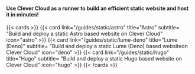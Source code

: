 #### Use Clever Cloud as a runner to build an efficient static website and host it in minutes!
{{< cards >}}
 {{< card link="/guides/static/astro" title="Astro" subtitle= "Build and deploy a static Astro based website on Clever Cloud" icon="astro" >}}
 {{< card link="/guides/static/lume-deno" title="Lume (Deno)" subtitle= "Build and deploy a static Lume (Deno) based websiteon Clever Cloud" icon="deno" >}}
 {{< card link="/guides/static/hugo" title="Hugo" subtitle= "Build and deploy a static Hugo based website on Clever Cloud" icon="hugo" >}}
{{< /cards >}}